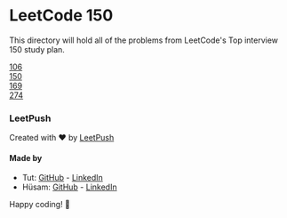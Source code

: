 # LeetCode 150

This directory will hold all of the problems from LeetCode's Top interview 150 study plan.

[106](106\thoughts.md)  
[150](150\thoughts.md)  
[169](169\thoughts.md)  
[274](274\thoughts.md)

### LeetPush

Created with :heart: by [LeetPush](https://github.com/husamahmud/LeetPush)

 #### Made by 
 - Tut: [GitHub](https://github.com/TutTrue) - [LinkedIn](https://www.linkedin.com/in/mahmoud-hamdy-8b6825245/)
 - Hüsam: [GitHub](https://github.com/husamahmud) - [LinkedIn](https://www.linkedin.com/in/husamahmud/)

 Happy coding! 🚀